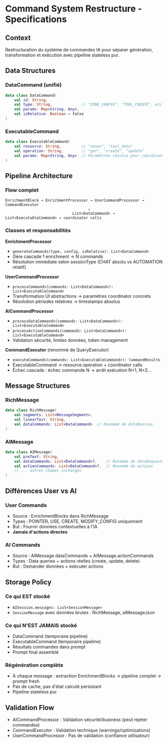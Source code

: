 # Command System Restructure - Specifications

## Context
Restructuration du système de commandes IA pour séparer génération, transformation et exécution avec pipeline stateless pur.

## Data Structures

### DataCommand (unifié)
```kotlin
data class DataCommand(
    val id: String,
    val type: String,             // "ZONE_CONFIG", "TOOL_CREATE", etc.
    val params: Map<String, Any>,
    val isRelative: Boolean = false
)
```

### ExecutableCommand
```kotlin
data class ExecutableCommand(
    val resource: String,         // "zones", "tool_data"
    val operation: String,        // "get", "create", "update"
    val params: Map<String, Any>  // Paramètres résolus pour coordinator
)
```

## Pipeline Architecture

### Flow complet
```
EnrichmentBlock → EnrichmentProcessor → UserCommandProcessor → CommandExecutor
                                     ↓
                              List<DataCommand> → List<ExecutableCommand> → coordinator calls
```

### Classes et responsabilités

**EnrichmentProcessor**
- `generateCommands(type, config, isRelative): List<DataCommand>`
- Gère cascade 1 enrichment → N commands
- Résolution immédiate selon sessionType (CHAT absolu vs AUTOMATION relatif)

**UserCommandProcessor**
- `processCommands(commands: List<DataCommand>): List<ExecutableCommand>`
- Transformation UI abstractions → paramètres coordinator concrets
- Résolution périodes relatives → timestamps absolus

**AICommandProcessor**
- `processDataCommands(commands: List<DataCommand>): List<ExecutableCommand>`
- `processActionCommands(commands: List<DataCommand>): List<ExecutableCommand>`
- Validation sécurité, limites données, token management

**CommandExecutor** (renommé de QueryExecutor)
- `executeCommands(commands: List<ExecutableCommand>): CommandResults`
- ExecutableCommand → resource.operation + coordinator calls
- Échec cascade : échec commande N → arrêt exécution N+1, N+2...

## Message Structures

### RichMessage
```kotlin
data class RichMessage(
    val segments: List<MessageSegment>,
    val linearText: String,
    val dataCommands: List<DataCommand>  // Renommé de dataQueries
)
```

### AIMessage
```kotlin
data class AIMessage(
    val preText: String,
    val dataCommands: List<DataCommand>?,    // Renommé de dataRequests
    val actionCommands: List<DataCommand>?,  // Renommé de actions
    // ... autres champs inchangés
)
```

## Différences User vs AI

### User Commands
- Source : EnrichmentBlocks dans RichMessage
- Types : POINTER, USE, CREATE, MODIFY_CONFIG uniquement
- But : Fournir données contextuelles à l'IA
- **Jamais d'actions directes**

### AI Commands
- Source : AIMessage.dataCommands + AIMessage.actionCommands
- Types : Data queries + actions réelles (create, update, delete)
- But : Demander données + exécuter actions

## Storage Policy

### Ce qui EST stocké
- `AISession.messages: List<SessionMessage>`
- `SessionMessage` avec données brutes : RichMessage, aiMessageJson

### Ce qui N'EST JAMAIS stocké
- DataCommand (temporaire pipeline)
- ExecutableCommand (temporaire pipeline)
- Résultats commandes dans prompt
- Prompt final assemblé

### Régénération complète
- À chaque message : extraction EnrichmentBlocks → pipeline complet → prompt fresh
- Pas de cache, pas d'état calculé persistant
- Pipeline stateless pur

## Validation Flow
- AICommandProcessor : Validation sécurité/business (peut rejeter commandes)
- CommandExecutor : Validation technique (warnings/optimizations)
- UserCommandProcessor : Pas de validation (confiance utilisateur)